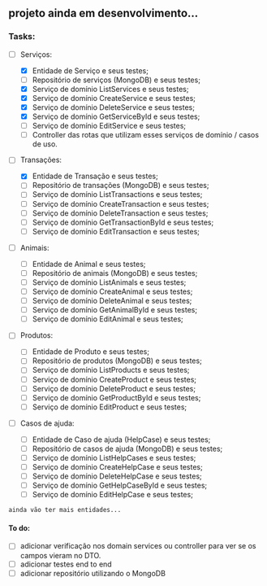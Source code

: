 ## projeto ainda em desenvolvimento...

### Tasks:

- [ ] Serviços:

  - [x] Entidade de Serviço e seus testes;
  - [ ] Repositório de serviços (MongoDB) e seus testes;
  - [x] Serviço de domínio ListServices e seus testes;
  - [x] Serviço de domínio CreateService e seus testes;
  - [x] Serviço de domínio DeleteService e seus testes;
  - [x] Serviço de domínio GetServiceById e seus testes;
  - [ ] Serviço de domínio EditService e seus testes;
  - [ ] Controller das rotas que utilizam esses serviços de domínio / casos de uso.

- [ ] Transações:

  - [x] Entidade de Transação e seus testes;
  - [ ] Repositório de transações (MongoDB) e seus testes;
  - [ ] Serviço de domínio ListTransactions e seus testes;
  - [ ] Serviço de domínio CreateTransaction e seus testes;
  - [ ] Serviço de domínio DeleteTransaction e seus testes;
  - [ ] Serviço de domínio GetTransactionById e seus testes;
  - [ ] Serviço de domínio EditTransaction e seus testes;

- [ ] Animais:

  - [ ] Entidade de Animal e seus testes;
  - [ ] Repositório de animais (MongoDB) e seus testes;
  - [ ] Serviço de domínio ListAnimals e seus testes;
  - [ ] Serviço de domínio CreateAnimal e seus testes;
  - [ ] Serviço de domínio DeleteAnimal e seus testes;
  - [ ] Serviço de domínio GetAnimalById e seus testes;
  - [ ] Serviço de domínio EditAnimal e seus testes;

- [ ] Produtos:

  - [ ] Entidade de Produto e seus testes;
  - [ ] Repositório de produtos (MongoDB) e seus testes;
  - [ ] Serviço de domínio ListProducts e seus testes;
  - [ ] Serviço de domínio CreateProduct e seus testes;
  - [ ] Serviço de domínio DeleteProduct e seus testes;
  - [ ] Serviço de domínio GetProductById e seus testes;
  - [ ] Serviço de domínio EditProduct e seus testes;

- [ ] Casos de ajuda:

  - [ ] Entidade de Caso de ajuda (HelpCase) e seus testes;
  - [ ] Repositório de casos de ajuda (MongoDB) e seus testes;
  - [ ] Serviço de domínio ListHelpCases e seus testes;
  - [ ] Serviço de domínio CreateHelpCase e seus testes;
  - [ ] Serviço de domínio DeleteHelpCase e seus testes;
  - [ ] Serviço de domínio GetHelpCaseById e seus testes;
  - [ ] Serviço de domínio EditHelpCase e seus testes;

`ainda vão ter mais entidades...`

#### To do:

- [ ] adicionar verificação nos domain services ou controller para ver se os campos vieram no DTO.
- [ ] adicionar testes end to end
- [ ] adicionar repositório utilizando o MongoDB
